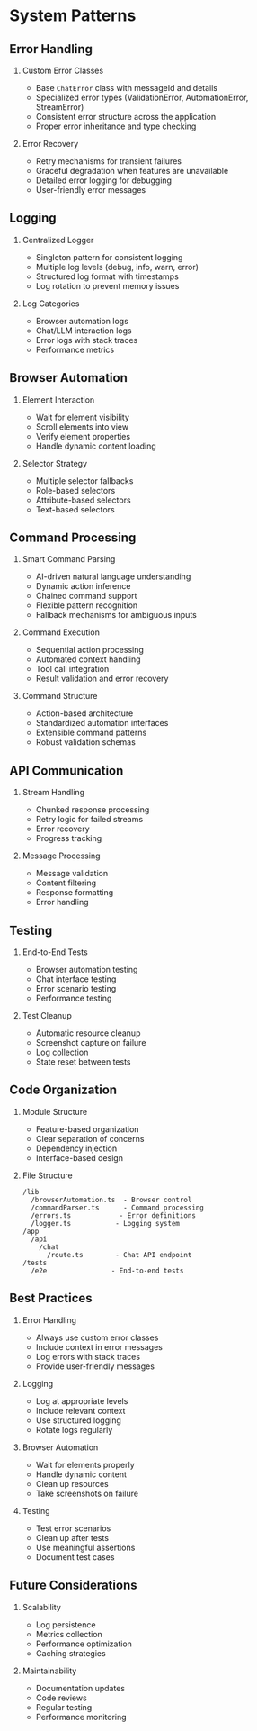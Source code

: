 # System Patterns

## Error Handling
1. Custom Error Classes
   - Base `ChatError` class with messageId and details
   - Specialized error types (ValidationError, AutomationError, StreamError)
   - Consistent error structure across the application
   - Proper error inheritance and type checking

2. Error Recovery
   - Retry mechanisms for transient failures
   - Graceful degradation when features are unavailable
   - Detailed error logging for debugging
   - User-friendly error messages

## Logging
1. Centralized Logger
   - Singleton pattern for consistent logging
   - Multiple log levels (debug, info, warn, error)
   - Structured log format with timestamps
   - Log rotation to prevent memory issues

2. Log Categories
   - Browser automation logs
   - Chat/LLM interaction logs
   - Error logs with stack traces
   - Performance metrics

## Browser Automation
1. Element Interaction
   - Wait for element visibility
   - Scroll elements into view
   - Verify element properties
   - Handle dynamic content loading

2. Selector Strategy
   - Multiple selector fallbacks
   - Role-based selectors
   - Attribute-based selectors
   - Text-based selectors

## Command Processing
1. Smart Command Parsing
   - AI-driven natural language understanding
   - Dynamic action inference
   - Chained command support
   - Flexible pattern recognition
   - Fallback mechanisms for ambiguous inputs

2. Command Execution
   - Sequential action processing
   - Automated context handling
   - Tool call integration
   - Result validation and error recovery

3. Command Structure
   - Action-based architecture
   - Standardized automation interfaces
   - Extensible command patterns
   - Robust validation schemas

## API Communication
1. Stream Handling
   - Chunked response processing
   - Retry logic for failed streams
   - Error recovery
   - Progress tracking

2. Message Processing
   - Message validation
   - Content filtering
   - Response formatting
   - Error handling

## Testing
1. End-to-End Tests
   - Browser automation testing
   - Chat interface testing
   - Error scenario testing
   - Performance testing

2. Test Cleanup
   - Automatic resource cleanup
   - Screenshot capture on failure
   - Log collection
   - State reset between tests

## Code Organization
1. Module Structure
   - Feature-based organization
   - Clear separation of concerns
   - Dependency injection
   - Interface-based design

2. File Structure
   ```
   /lib
     /browserAutomation.ts  - Browser control
     /commandParser.ts      - Command processing
     /errors.ts            - Error definitions
     /logger.ts           - Logging system
   /app
     /api
       /chat
         /route.ts        - Chat API endpoint
   /tests
     /e2e                - End-to-end tests
   ```

## Best Practices
1. Error Handling
   - Always use custom error classes
   - Include context in error messages
   - Log errors with stack traces
   - Provide user-friendly messages

2. Logging
   - Log at appropriate levels
   - Include relevant context
   - Use structured logging
   - Rotate logs regularly

3. Browser Automation
   - Wait for elements properly
   - Handle dynamic content
   - Clean up resources
   - Take screenshots on failure

4. Testing
   - Test error scenarios
   - Clean up after tests
   - Use meaningful assertions
   - Document test cases

## Future Considerations
1. Scalability
   - Log persistence
   - Metrics collection
   - Performance optimization
   - Caching strategies

2. Maintainability
   - Documentation updates
   - Code reviews
   - Regular testing
   - Performance monitoring
